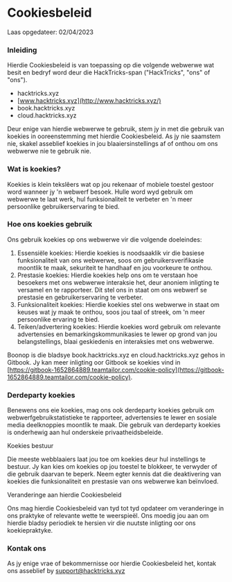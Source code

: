 # Cookiesbeleid

Laas opgedateer: 02/04/2023

### Inleiding

Hierdie Cookiesbeleid is van toepassing op die volgende webwerwe wat besit en bedryf word deur die HackTricks-span ("HackTricks", "ons" of "ons").

* hacktricks.xyz
* [www.hacktricks.xyz](http://www.hacktricks.xyz/)
* book.hacktricks.xyz
* cloud.hacktricks.xyz

Deur enige van hierdie webwerwe te gebruik, stem jy in met die gebruik van koekies in ooreenstemming met hierdie Cookiesbeleid. As jy nie saamstem nie, skakel asseblief koekies in jou blaaiersinstellings af of onthou om ons webwerwe nie te gebruik nie.

### Wat is koekies?

Koekies is klein tekslêers wat op jou rekenaar of mobiele toestel gestoor word wanneer jy 'n webwerf besoek. Hulle word wyd gebruik om webwerwe te laat werk, hul funksionaliteit te verbeter en 'n meer persoonlike gebruikerservaring te bied.

### Hoe ons koekies gebruik

Ons gebruik koekies op ons webwerwe vir die volgende doeleindes:

1. Essensiële koekies: Hierdie koekies is noodsaaklik vir die basiese funksionaliteit van ons webwerwe, soos om gebruikersverifikasie moontlik te maak, sekuriteit te handhaaf en jou voorkeure te onthou.
2. Prestasie koekies: Hierdie koekies help ons om te verstaan hoe besoekers met ons webwerwe interaksie het, deur anoniem inligting te versamel en te rapporteer. Dit stel ons in staat om ons webwerf se prestasie en gebruikerservaring te verbeter.
3. Funksionaliteit koekies: Hierdie koekies stel ons webwerwe in staat om keuses wat jy maak te onthou, soos jou taal of streek, om 'n meer persoonlike ervaring te bied.
4. Teiken/advertering koekies: Hierdie koekies word gebruik om relevante advertensies en bemarkingskommunikasies te lewer op grond van jou belangstellings, blaai geskiedenis en interaksies met ons webwerwe.

Boonop is die bladsye book.hacktricks.xyz en cloud.hacktricks.xyz gehos in Gitbook. Jy kan meer inligting oor Gitbook se koekies vind in [https://gitbook-1652864889.teamtailor.com/cookie-policy](https://gitbook-1652864889.teamtailor.com/cookie-policy).

### Derdeparty koekies

Benewens ons eie koekies, mag ons ook derdeparty koekies gebruik om webwerfgebruikstatistieke te rapporteer, advertensies te lewer en sosiale media deelknoppies moontlik te maak. Die gebruik van derdeparty koekies is onderhewig aan hul onderskeie privaatheidsbeleide.

Koekies bestuur

Die meeste webblaaiers laat jou toe om koekies deur hul instellings te bestuur. Jy kan kies om koekies op jou toestel te blokkeer, te verwyder of die gebruik daarvan te beperk. Neem egter kennis dat die deaktivering van koekies die funksionaliteit en prestasie van ons webwerwe kan beïnvloed.

Veranderinge aan hierdie Cookiesbeleid

Ons mag hierdie Cookiesbeleid van tyd tot tyd opdateer om veranderinge in ons praktyke of relevante wette te weerspieël. Ons moedig jou aan om hierdie bladsy periodiek te hersien vir die nuutste inligting oor ons koekiepraktyke.

### Kontak ons

As jy enige vrae of bekommernisse oor hierdie Cookiesbeleid het, kontak ons asseblief by [support@hacktricks.xyz](mailto:support@hacktricks.xyz)
